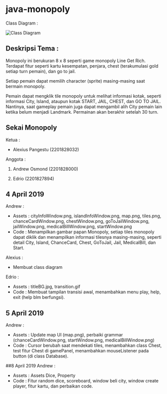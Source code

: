 # java-monopoly

Class Diagram :

![Class Diagram](https://github.com/andrewosmondcode/java-monopoly/blob/master/MonopolyClassDiagram.JPG)

## Deskripsi Tema :

Monopoly ini berukuran 8 x 8 seperti game monopoly Line Get Rich. Terdapat fitur seperti kartu kesempatan, penjara, chest (terakumulasi gold setiap turn pemain), dan go to jail.

Setiap pemain dapat memilih character (sprite) masing-masing saat bermain monopoly.

Pemain dapat mengklik tile monopoly untuk melihat informasi kotak, seperti informasi City, Island, ataupun kotak START, JAIL, CHEST, dan GO TO JAIL. Nantinya, saat gameplay pemain juga dapat mengambil alih City pemain lain ketika belum menjadi Landmark. Permainan akan berakhir setelah 30 turn.

## Sekai Monopoly

Ketua :

- Alexius Pangestu (2201828032)

Anggota :

1. Andrew Osmond (2201828000)

2. Edrio (2201827894)


## 4 April 2019
Andrew :
- Assets : cityInfoWindow.png, islandInfoWindow.png, map.png, tiles.png, chanceCardWindow.png, chestWindow.png, goToJailWindow.png, jailWindow.png, medicalBillWindow.png, startWindow.png
- Code : Menampilkan gambar papan Monopoly, setiap tiles monopoly dapat diklik dan menampilkan informasi tilesnya masing-masing, seperti detail City, Island, ChanceCard, Chest, GoToJail, Jail, MedicalBill, dan Start.

Alexius :
- Membuat class diagram

Edrio :
- Assets : titleBG.jpg, transition.gif
- Code : Membuat tampilan transisi awal, menambahkan menu play, help, exit (help blm berfungsi).

## 5 April 2019
Andrew :
- Assets : Update map UI (map.png), perbaiki grammar (chanceCardWindow.png, startWindow.png, medicalBillWindow.png)
- Code : Cursor berubah saat mendekati tiles, menambahkan class Chest, test fitur Chest di gamePanel, menambahkan mouseListener pada button (di class Database).

##8 April 2019
Andrew :
- Assets : Assets Dice, Property
- Code : Fitur random dice, scoreboard, window beli city, window create player, fitur kartu, dan perbaikan code.

